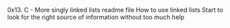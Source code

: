 0x13. C - More singly linked lists readme file
How to use linked lists
Start to look for the right source of information without too much help
